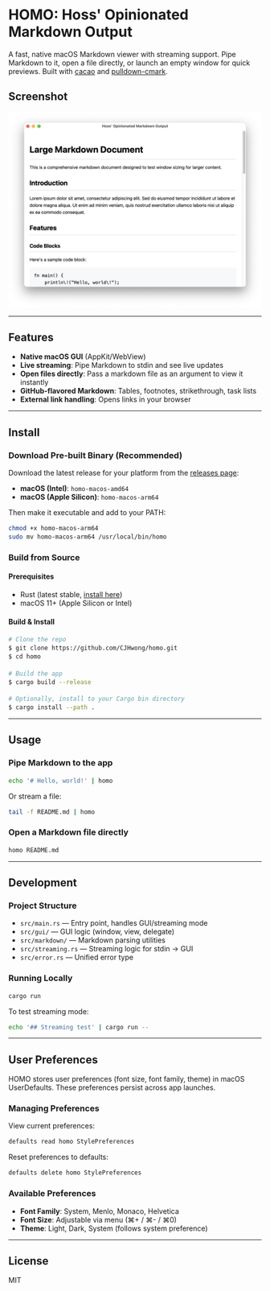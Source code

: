 # HOMO: Hoss' Opinionated Markdown Output

A fast, native macOS Markdown viewer with streaming support. Pipe Markdown to it, open a file directly, or launch an empty window for quick previews. Built with [cacao](https://github.com/PistonDevelopers/cacao) and [pulldown-cmark](https://github.com/raphlinus/pulldown-cmark).

## Screenshot

![HOMO App Screenshot](./screenshots/screenshot.jpg)

---

## Features

- **Native macOS GUI** (AppKit/WebView)
- **Live streaming**: Pipe Markdown to stdin and see live updates
- **Open files directly**: Pass a markdown file as an argument to view it instantly
- **GitHub-flavored Markdown**: Tables, footnotes, strikethrough, task lists
- **External link handling**: Opens links in your browser

---

## Install

### Download Pre-built Binary (Recommended)

Download the latest release for your platform from the [releases page](https://github.com/yourusername/homo/releases):

- **macOS (Intel)**: `homo-macos-amd64`
- **macOS (Apple Silicon)**: `homo-macos-arm64`

Then make it executable and add to your PATH:

```sh
chmod +x homo-macos-arm64
sudo mv homo-macos-arm64 /usr/local/bin/homo
```

### Build from Source

#### Prerequisites

- Rust (latest stable, [install here](https://rustup.rs/))
- macOS 11+ (Apple Silicon or Intel)

#### Build & Install

```sh
# Clone the repo
$ git clone https://github.com/CJHwong/homo.git
$ cd homo

# Build the app
$ cargo build --release

# Optionally, install to your Cargo bin directory
$ cargo install --path .
```

---

## Usage

### Pipe Markdown to the app

```sh
echo '# Hello, world!' | homo
```

Or stream a file:

```sh
tail -f README.md | homo
```

### Open a Markdown file directly

```sh
homo README.md
```

---

## Development

### Project Structure

- `src/main.rs` — Entry point, handles GUI/streaming mode
- `src/gui/` — GUI logic (window, view, delegate)
- `src/markdown/` — Markdown parsing utilities
- `src/streaming.rs` — Streaming logic for stdin → GUI
- `src/error.rs` — Unified error type

### Running Locally

```sh
cargo run
```

To test streaming mode:

```sh
echo '## Streaming test' | cargo run --
```

---

## User Preferences

HOMO stores user preferences (font size, font family, theme) in macOS UserDefaults. These preferences persist across app launches.

### Managing Preferences

View current preferences:

```bash
defaults read homo StylePreferences
```

Reset preferences to defaults:

```bash
defaults delete homo StylePreferences
```

### Available Preferences

- **Font Family**: System, Menlo, Monaco, Helvetica
- **Font Size**: Adjustable via menu (⌘+ / ⌘- / ⌘0)
- **Theme**: Light, Dark, System (follows system preference)

---

## License

MIT
